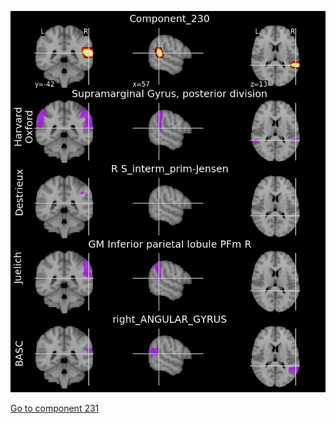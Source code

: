 ![230](preliminary/230.jpg "Component 230")

[Go to component 231](https://parietal-inria.github.io/MODL_atlas/256/231 "Component 231")
